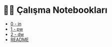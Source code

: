 # 👨‍💻 Çalışma Notebookları

* [0 - in](https://github.com/yedhrab/YDataScience/tree/9db4d8a1873adae3db41c98c6081557ca8473a42/Data%20Science%20Notebooks/2%20-%20Çalışma%20Notebookları/0%20-%20in.ipynb)
* [1 - pw](https://github.com/yedhrab/YDataScience/tree/9db4d8a1873adae3db41c98c6081557ca8473a42/Data%20Science%20Notebooks/2%20-%20Çalışma%20Notebookları/1%20-%20pw.ipynb)
* [2 - dw](https://github.com/yedhrab/YDataScience/tree/9db4d8a1873adae3db41c98c6081557ca8473a42/Data%20Science%20Notebooks/2%20-%20Çalışma%20Notebookları/2%20-%20dw.ipynb)
* [README](https://github.com/yedhrab/YDataScience/tree/9db4d8a1873adae3db41c98c6081557ca8473a42/Data%20Science%20Notebooks/2%20-%20Çalışma%20Notebookları/README.md)

